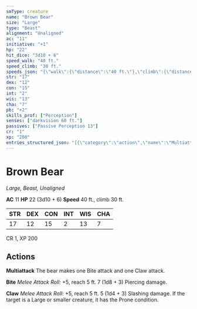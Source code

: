 ```yaml
---
smType: creature
name: "Brown Bear"
size: "Large"
type: "Beast"
alignment: "Unaligned"
ac: "11"
initiative: "+1"
hp: "22"
hit_dice: "3d10 + 6"
speed_walk: "40 ft."
speed_climb: "30 ft."
speeds_json: "{\"walk\":{\"distance\":\"40 ft.\"},\"climb\":{\"distance\":\"30 ft.\"}}"
str: "17"
dex: "12"
con: "15"
int: "2"
wis: "13"
cha: "7"
pb: "+2"
skills_prof: ["Perception"]
senses: ["darkvision 60 ft."]
passives: ["Passive Perception 13"]
cr: "1"
xp: "200"
entries_structured_json: "[{\"category\":\"action\",\"name\":\"Multiattack\",\"text\":\"The bear makes one Bite attack and one Claw attack.\"},{\"category\":\"action\",\"name\":\"Bite\",\"text\":\"*Melee Attack Roll:* +5, reach 5 ft. 7 (1d8 + 3) Piercing damage.\",\"kind\":\"Melee Attack Roll\",\"to_hit\":\"+5\",\"range\":\"5 ft\",\"damage\":\"7 (1d8 + 3) Piercing\"},{\"category\":\"action\",\"name\":\"Claw\",\"text\":\"*Melee Attack Roll:* +5, reach 5 ft. 5 (1d4 + 3) Slashing damage. If the target is a Large or smaller creature, it has the Prone condition.\",\"kind\":\"Melee Attack Roll\",\"to_hit\":\"+5\",\"range\":\"5 ft\",\"damage\":\"5 (1d4 + 3) Slashing\"}]"
---
```


# Brown Bear
*Large, Beast, Unaligned*

**AC** 11
**HP** 22 (3d10 + 6)
**Speed** 40 ft., climb 30 ft.

| STR | DEX | CON | INT | WIS | CHA |
| --- | --- | --- | --- | --- | --- |
| 17 | 12 | 15 | 2 | 13 | 7 |

CR 1, XP 200

## Actions

**Multiattack**
The bear makes one Bite attack and one Claw attack.

**Bite**
*Melee Attack Roll:* +5, reach 5 ft. 7 (1d8 + 3) Piercing damage.

**Claw**
*Melee Attack Roll:* +5, reach 5 ft. 5 (1d4 + 3) Slashing damage. If the target is a Large or smaller creature, it has the Prone condition.
